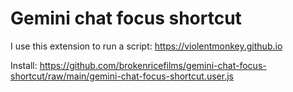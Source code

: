 # Gemini chat focus shortcut

I use this extension to run a script: https://violentmonkey.github.io

Install: https://github.com/brokenricefilms/gemini-chat-focus-shortcut/raw/main/gemini-chat-focus-shortcut.user.js
